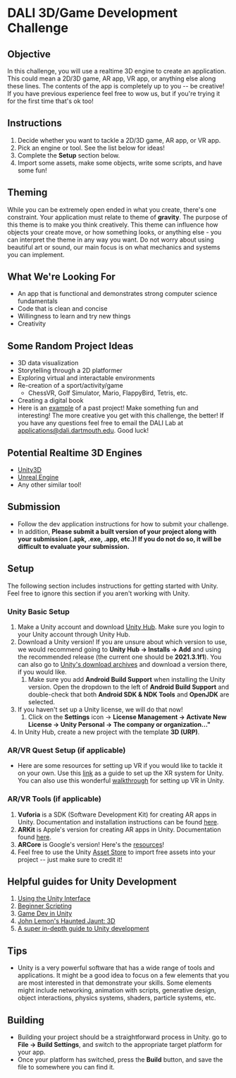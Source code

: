 # DALI 3D/Game Development Challenge

## Objective
In this challenge, you will use a realtime 3D engine to create an application. This could mean a 2D/3D game, AR app, VR app, or anything else along these lines. The contents of the app is completely up to you -- be creative!
If you have previous experience feel free to wow us, but if you're trying it for the first time that's ok too!

## Instructions
1. Decide whether you want to tackle a 2D/3D game, AR app, or VR app.
2. Pick an engine or tool. See the list below for ideas!
3. Complete the __Setup__ section below.
4. Import some assets, make some objects, write some scripts, and have some fun!

## Theming
While you can be extremely open ended in what you create, there's one constraint. Your application must relate to theme of **gravity**. The purpose of this theme is to make you think creatively. This theme can influence how objects your create move, or how something looks, or anything else - you can interpret the theme in any way you want. Do not worry about using beautiful art or sound, our main focus is on what mechanics and systems you can implement.

## What We're Looking For
* An app that is functional and demonstrates strong computer science fundamentals 
* Code that is clean and concise
* Willingness to learn and try new things
* Creativity

## Some Random Project Ideas
* 3D data visualization
* Storytelling through a 2D platformer
* Exploring virtual and interactable environments
* Re-creation of a sport/activity/game
  * ChessVR, Golf Simulator, Mario, FlappyBird, Tetris, etc.
* Creating a digital book
* Here is an [example](https://github.com/songjon93/Dashboard_DALI) of a past project!
Make something fun and interesting! The more creative you get with this challenge, the better! If you have any questions feel free to email the DALI Lab at [applications@dali.dartmouth.edu](mailto:applications@dali.dartmouth.edu). Good luck!

## Potential Realtime 3D Engines
* [Unity3D](https://unity.com/)
* [Unreal Engine](https://www.unrealengine.com/en-US)
* Any other similar tool!

## Submission
* Follow the dev application instructions for how to submit your challenge.
* In addition, **Please submit a built version of your project along with your submission (.apk, .exe, .app, etc.)! If you do not do so, it will be difficult to evaluate your submission.**

## Setup
The following section includes instructions for getting started with Unity. Feel free to ignore this section if you aren't working with Unity.
### Unity Basic Setup
1. Make a Unity account and download [Unity Hub](https://unity3d.com/get-unity/download). Make sure you login to your Unity account through Unity Hub.
2. Download a Unity version! If you are unsure about which version to use, we would recommend going to **Unity Hub → Installs → Add** and using the recommended release (the current one should be **2021.3.1f1**). You can also go to [Unity's download archives](https://unity3d.com/get-unity/download/archive) and download a version there, if you would like.
    1. Make sure you add **Android Build Support** when installing the Unity version. Open the dropdown to the left of **Android Build Support** and double-check that both **Android SDK & NDK Tools** and **OpenJDK** are selected.
3. If you haven't set up a Unity license, we will do that now!
    1. Click on the **Settings** icon → **License Management → Activate New License → Unity Personal → The company or organization..."**
4. In Unity Hub, create a new project with the template **3D (URP)**.

### AR/VR Quest Setup (if applicable)
* Here are some resources for setting up VR if you would like to tackle it on your own. Use this [link](https://docs.unity3d.com/Manual/configuring-project-for-xr.html) as a guide to set up the XR system for Unity. You can also use this wonderful [walkthrough](https://www.youtube.com/watch?v=gGYtahQjmWQ&ab_channel=Valem) for setting up VR in Unity.

### AR/VR Tools (if applicable)
1. __Vuforia__ is a SDK (Software Development Kit) for creating AR apps in Unity. Documentation and installation instructions can be found [here](https://library.vuforia.com/articles/Training/getting-started-with-vuforia-in-unity.html).
2. __ARKit__ is Apple's version for creating AR apps in Unity. Documentation found [here](https://docs.unity3d.com/Packages/com.unity.xr.arkit@4.1/manual/).
3. __ARCore__ is Google's version! Here's the [resources](https://developers.google.com/ar/develop/unity/quickstart-android)!
4. Feel free to use the Unity [Asset Store](https://assetstore.unity.com/) to import free assets into your project -- just make sure to credit it!

## Helpful guides for Unity Development
1. [Using the Unity Interface](https://learn.unity.com/tutorial/using-the-unity-interface?uv=2018.1&courseId=5c8bcd60edbc2a0020e41e6d#)
2. [Beginner Scripting](https://learn.unity.com/project/beginner-gameplay-scripting)
3. [Game Dev in Unity](https://www.freecodecamp.org/news/the-ultimate-beginners-guide-to-game-development-in-unity-f9bfe972c2b5/)
4. [John Lemon's Haunted Jaunt: 3D](https://learn.unity.com/project/john-lemon-s-haunted-jaunt-3d-beginner)
5. [A super in-depth guide to Unity development](https://www.youtube.com/watch?v=gB1F9G0JXOo)

## Tips
* Unity is a very powerful software that has a wide range of tools and applications. It might be a good idea to focus on a few elements that you are most interested in that demonstrate your skills. Some elements might include networking, animation with scripts, generative design, object interactions, physics systems, shaders, particle systems, etc.

## Building
* Building your project should be a straightforward process in Unity. go to **File → Build Settings**, and switch to the appropriate target platform for your app.
* Once your platform has switched, press the **Build** button, and save the file to somewhere you can find it.
